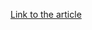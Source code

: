 [Link to the article](https://artemonsecurity.blogspot.com/2016/10/remsec-driver-analysis-part-2.html)
